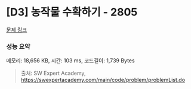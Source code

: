 # [D3] 농작물 수확하기 - 2805 

[문제 링크](https://swexpertacademy.com/main/code/problem/problemDetail.do?contestProbId=AV7GLXqKAWYDFAXB) 

### 성능 요약

메모리: 18,656 KB, 시간: 103 ms, 코드길이: 1,739 Bytes



> 출처: SW Expert Academy, https://swexpertacademy.com/main/code/problem/problemList.do